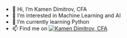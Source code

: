 - 👋 Hi, I’m Kamen Dimitrov, CFA
- 👀 I’m interested in Machine Learning and AI
- 🌱 I’m currently learning Python
- 📫 Find me on [![Kamen Dimitrov, CFA](https://bg.linkedin.com/in/kamen-dimitrov-cfa-617b1227?trk=profile-badge)](https://bg.linkedin.com/in/kamen-dimitrov-cfa-617b1227?trk=profile-badge)
